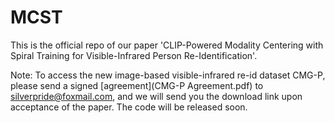 # MCST
This is the official repo of our paper 'CLIP-Powered Modality Centering with Spiral Training for Visible-Infrared Person Re-Identification'.

Note: To access the new image-based visible-infrared  re-id dataset CMG-P, please send a signed [agreement](CMG-P Agreement.pdf) to silverpride@foxmail.com, and we will send you the download link upon acceptance of the paper. The code will be released soon.
